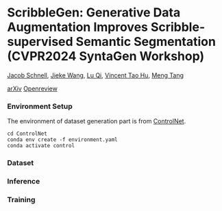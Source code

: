 # ScribbleGen: Generative Data Augmentation Improves Scribble-supervised Semantic Segmentation (CVPR2024 SyntaGen Workshop)
[Jacob Schnell](), [Jieke Wang](), [Lu Qi](), [Vincent Tao Hu](), [Meng Tang](http://mengtang.org)

[arXiv](https://arxiv.org/abs/2311.17121) [Openreview](https://openreview.net/forum?id=0lJq8pmlXM)

### Environment Setup
The environment of dataset generation part is from [ControlNet](./ControlNet).
```
cd ControlNet
conda env create -f environment.yaml
conda activate control
```

### Dataset

### Inference

### Training
